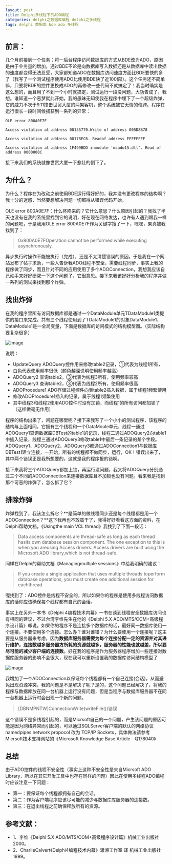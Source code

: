 ```yaml
---
layout: post
title: Delphi多线程下的ADO编程
categories: delphi之数据库编程 delphi之多线程 
tags: delphi 数据库 bde ado 多线程
---
```


## 前言：

几个月前接到一个任务：将一后台程序访问数据库的方式从BDE改为ADO，原因是由于业务量的增加，通过BDE不论是向数据库写入数据还是从数据库中读出数据的速度都变得无法忍受，大家都知道ADO在数据库访问速度方面比BDE要快的多了（我写了一个测试程序使用ADO比使用BDE快了近100倍!）。这个任务还不简单嘛，只要将BDE的控件更换成ADO的再修改一些代码不就搞定了！我当时确实是这么想的，而且用了不到一个小时就搞定，测试运行一段没问题，大功告成了，我想。谁知道一个恶梦就此开始，我的愚昧无知使我在程序中埋下了一个超级炸弹，它的威力不次于9.11撞击世贸大厦的两架客机，整个系统被它无情的催跨。程序在运行很长一段时间候捕获到一系列的异常：

```
OLE error 800A0E7F

Access violation at address 00135770.Write of address 005D8B78

Access violation at address 00178EC6. Readof address FFFFFFFF

Access violation at address 1F499BDD inmodule 'msado15.dll'. Read of address 0000000C
```

接下来我们的系统就像世贸大厦一下悲壮的倒下了。 

## 为什么？

为什么？程序在为改动之前使用BDE运行得好好的，我并没有更改程序的结构啊？我十分的迷惑，当然要想解决问题一切都得从错误代码开始。

OLE error 800A0E7F：什么咚咚来的？它什么意思？什么原因引起的？我找了半天也没有在我的系统里找到它的说明，好在现在网络发达，也许有人遇到跟我一样的问题吧，于是我用OLE error 800A0E7F作为关键字搜了一下，嘿嘿，果真被我找到了：

>0x800A0E7FOperation cannot be performed while executing
> asynchronously.

异步执行时操作不能被执行（完成），还是不太清楚错误的原因，于是我在一个网站发布了帖子求助，一些人告诉我ADO线程不安全，需要线程同步，事实上我的程序做了同步，而且针对不同的应用使用了多个ADOConnection，我想我应该自己动手来好好研究一下这个问题了，它很意思。接下来我该好好分析我的程序并做一系列的测试来找到那个炸弹。 

## 找出炸弹 

在我的程序里所有访问数据库都是通过一个DataModule单元TDataModule1类提供的接口来完成，共有三个线程使用到了TDataModule1的对象DataModule1，DataModule1是一全局变量，下面是数据库的访问模式的结构模型图。（实际结构要复杂很多）

![image](../media/image/2015-12-17/01.jpeg)

说明：

* UpdateQuery    ADOQuery控件用来修改table2记录，①代表为线程1所有，
* 白色代表使用频率很低（颜色越深说明使用频率越高）
* ADOQuery2   查询table2，③代表为线程3所有，使用频率较高
* ADOQuery3 查询table2，③代表为线程2所有，使用频率很高
* ADOProcedure1   ADO存储过程控件向表table2插入数据，属于线程1频繁使用
* 修改ADOProcedure1插入的记录，属于线程1频繁使用
* 其中线程3和线程2使用ADO控件时没有加锁，而线程1的所有访问都加锁了（这样做毫无作用）

程序的结构出来了，问题在哪里呢？接下来我写了一个小小的测试程序，该程序的结构与上面相同，它拥有三个线程和一个DataMoule单元，线程一通过ADOQuery1查询数据库DBTest的table1的记录，线程二通过ADOQuery2向table1中插入记录，线程三通过ADOQuery3修改table1中最后一条记录的某个字段。ADOQuery1、ADOQuery2、ADOQuery3都通过ADOConnection1与数据库DBTest1建立连接，一开始，所有的线程都不做同步，运行，OK！错误出来了，其中两个错误正是我所想要的，这就是我的程序报的错啊。

接下来我将三个ADOQuery都加上锁，再运行没问题，我又将ADOQuery分别通过三个不同的ADOConnection来连接数据库且不加锁也没有问题。看来我是找到那个可恶的炸弹了，怎么拆了它？ 

## 排除炸弹 

炸弹找到了，我该怎么拆它？**是简单的做线程同步还是每个线程都是用一个ADOConnection？**这下我再也不敢蛮干了，我得好好看看这方面的资料，在Delphi帮助文档，《Usingthe main VCL thread》我找到了下面一段话：

>Data access components are thread-safe as long as each thread hasits own database session component. The one exception to this is when you areusing Access drivers. Access drivers are built using the Microsoft ADO library,which is not thread-safe.

同样在Delphi的帮助文档《Managingmultiple sessions》中给我明确的建议：

>If you create a single application that uses multiple threads toperform database operations, you must create one additional session for eachthread.

喔找到了：ADO控件是线程不安全的，所以如果你的程序是使用多线程访问数据库的话你应该确保每个线程都有自己的会话。

事实上在另外一本书《Delphi 4编程技术内幕》一书在谈到线程安全数据库访问也有相同的建议，不过台湾李维先生在他的《Delphi 5.X ADO/MTS/COM+高级程序设计篇》却说，如果你的程序不是连接多个数据库的话，最好同一数据库使用一个连接，不要使用多个连接。怎么办？谁对谁错？为什么要使用一个连接呢？这主要是从服务器来考虑，因为**数据库服务器需要为每个连接分配一定的资源并对其进行维护，连接数越多服务器方所耗的资源就越多，服务器的性能也就越差，所以要尽可能的减少客户端的连接数**。好在我的程序是作为服务器程序增加一些连接对数据库服务器的影响不会很大，现在我可以重新设置我的数据库访问结构模型了 

![image](../media/image/2015-12-17/02.jpeg)

我增加了一个ADOConnection以保证每个线程都有一个自己连接(会话)，从而避免出现资源冲突，我的问题是不是解决了呢？是的，这个问题已经解决了，将我的程序与数据库放在同一台机器上运行没有问题，但是当程序与数据库服务器不在同一台机器上运行时会出现一个新的问题。 

>[DBNMPNTW]ConnectionWrite(writeFile())错误

这个错误不是多线程引起的，而是Micrsoft自己的一个问题，产生该问题的原因可能是因为网络异常而引起的，可以通过SQLServer客户端的默认的网络协议namedpipes network propocol 改为 TCP/IP Sockets，具体做法请参考Micrsoft技术支持网站的《Microsoft Knowledge Base Article - Q178040》 

## 总结

由于ADO控件的线程不安全性（事实上这种不安全性是来自Micrsoft ADO Library，所以在其它开发工具中也存在同样的问题）因此在使用多线程ADO编程时应该注意一下问题： 

* 第一：要保证每个线程都拥有自己的会话。
* 第二：作为客户端程序应该尽可能的减少与数据库库服务器的连接数。
* 第三：在退出线程之前确保释放所有的资源。

## 参考文献：

* 1、李维《Delphi 5.X ADO/MTS/COM+高级程序设计篇》机械工业出版社 2000。
* 2、CharlieCalvert《Delphi4编程技术内幕》潇湘工作室 译 机械工业出版社 1999。
